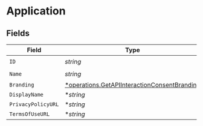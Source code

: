 # Application


## Fields

| Field                                                                                                       | Type                                                                                                        | Required                                                                                                    | Description                                                                                                 |
| ----------------------------------------------------------------------------------------------------------- | ----------------------------------------------------------------------------------------------------------- | ----------------------------------------------------------------------------------------------------------- | ----------------------------------------------------------------------------------------------------------- |
| `ID`                                                                                                        | *string*                                                                                                    | :heavy_check_mark:                                                                                          | N/A                                                                                                         |
| `Name`                                                                                                      | *string*                                                                                                    | :heavy_check_mark:                                                                                          | N/A                                                                                                         |
| `Branding`                                                                                                  | [*operations.GetAPIInteractionConsentBranding](../../models/operations/getapiinteractionconsentbranding.md) | :heavy_minus_sign:                                                                                          | N/A                                                                                                         |
| `DisplayName`                                                                                               | **string*                                                                                                   | :heavy_minus_sign:                                                                                          | N/A                                                                                                         |
| `PrivacyPolicyURL`                                                                                          | **string*                                                                                                   | :heavy_minus_sign:                                                                                          | N/A                                                                                                         |
| `TermsOfUseURL`                                                                                             | **string*                                                                                                   | :heavy_minus_sign:                                                                                          | N/A                                                                                                         |